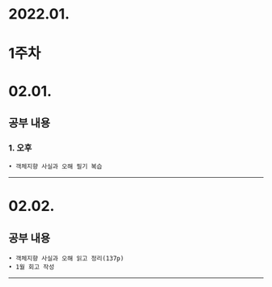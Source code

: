 2022.01.
==========
1주차
====
# 02.01.
## 공부 내용
### 1. 오후
    • 객체지향 사실과 오해 필기 복습
***
# 02.02.
## 공부 내용
    • 객체지향 사실과 오해 읽고 정리(137p)
    • 1월 회고 작성
***
